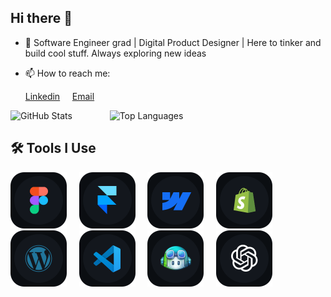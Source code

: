 ## Hi there 👋

- 🔭 Software Engineer grad | Digital Product Designer | Here to tinker and build cool stuff. Always exploring new ideas
- 📫 How to reach me: <Br>

  <a href="https://www.linkedin.com/in/mohammadreza-haghighi/">Linkedin</a>
    &nbsp;&nbsp;&nbsp;
  <a href="Mailto:itshaghighi@yahoo.com">Email</a>

<div>
  
  <img src="https://github-readme-stats.vercel.app/api?username=izhadi&show_icons=true&theme=github_dark" alt="GitHub Stats" height="150" style="margin-right:40px"/>
&nbsp;&nbsp;&nbsp;
  <img src="https://github-readme-stats.vercel.app/api/top-langs/?username=izhadi&layout=compact&theme=github_dark" alt="Top Languages" height="150"/>

</div>


## 🛠 Tools I Use

<p>
  <img src="/Figma.svg" width="90" height="90"  />
  &nbsp;&nbsp;&nbsp;
  <img src="/framer.svg" width="90" height="90" />
  &nbsp;&nbsp;&nbsp;
  <img src="/webflow.svg" width="90" height="90"/>
  &nbsp;&nbsp;&nbsp;
  <img src="/shopify.svg" width="90" height="90"/>
  &nbsp;&nbsp;&nbsp;
  <img src="/wordpress.svg" width="90" height="90"/>
  &nbsp;&nbsp;&nbsp;
  <img src="/vscode.svg" width="90" height="90"/>
  &nbsp;&nbsp;&nbsp;
  <img src="/Gitub Co.svg" width="90"/>
  &nbsp;&nbsp;&nbsp;
  <img src="/Chatgpt.svg" width="90" height="90"/>
</p>
